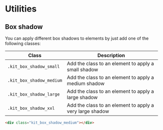 # Utilities



## Box shadow

You can apply different box shadows to elements by just add one of the following classes:

| Class                    | Description                                              |
|--------------------------|----------------------------------------------------------|
| `.kit_box_shadow_small`  | Add the class to an element to apply a small shadow      |
| `.kit_box_shadow_medium` | Add the class to an element to apply a medium shadow     |
| `.kit_box_shadow_large`  | Add the class to an element to apply a large shadow      |
| `.kit_box_shadow_xxl`    | Add the class to an element to apply a very large shadow |

```html
<div class="kit_box_shadow_medium"></div>
```


